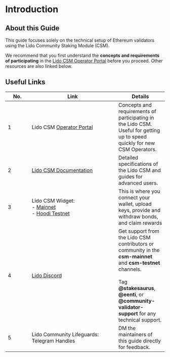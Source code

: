 # Introduction

## About this Guide

This guide focuses solely on the technical setup of Ethereum validators using the Lido Community Staking Module (CSM).

We recommend that you first understand the **concepts and requirements of participating** in the [Lido CSM Operator Portal](https://operatorportal.lido.fi/modules/community-staking-module) before you proceed. Other resources are also linked below.

## Useful Links

<table><thead><tr><th width="59.67816162109375" data-type="number">No.</th><th width="258.0841064453125">Link</th><th>Details</th></tr></thead><tbody><tr><td>1</td><td>Lido CSM <a href="https://operatorportal.lido.fi/modules/community-staking-module">Operator Portal</a></td><td>Concepts and requirements of participating in the Lido CSM. Useful for getting up to speed quickly for new CSM Operators.</td></tr><tr><td>2</td><td><a href="https://docs.lido.fi/staking-modules/csm/intro">Lido CSM Documentation</a></td><td>Detailed specifications of the Lido CSM and guides for advanced users. </td></tr><tr><td>3</td><td>Lido CSM Widget:<br>- <a href="https://csm.lido.fi/">Mainnet</a><br>- <a href="https://csm.testnet.fi/">Hoodi Testnet</a></td><td>This is where you connect your wallet, upload keys, provide and withdraw bonds, and claim rewards</td></tr><tr><td>4</td><td><a href="https://discord.com/invite/lido">Lido Discord</a></td><td>Get support from the Lido CSM contributors or community in the <strong>csm-mainnet</strong> and <strong>csm-testnet</strong> channels.<br><br>Tag <strong>@stakesaurus</strong>, <strong>@eenti</strong>, or <strong>@community-validator-support</strong> for any technical support. </td></tr><tr><td>5</td><td>Lido Community Lifeguards: Telegram Handles</td><td>DM the maintainers of this guide directly for feedback.</td></tr></tbody></table>

